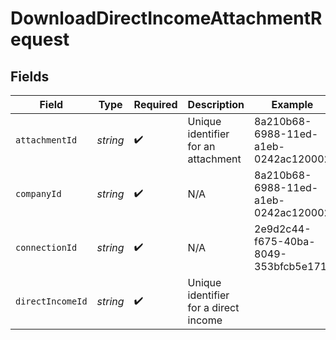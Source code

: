 # DownloadDirectIncomeAttachmentRequest


## Fields

| Field                                 | Type                                  | Required                              | Description                           | Example                               |
| ------------------------------------- | ------------------------------------- | ------------------------------------- | ------------------------------------- | ------------------------------------- |
| `attachmentId`                        | *string*                              | :heavy_check_mark:                    | Unique identifier for an attachment   | 8a210b68-6988-11ed-a1eb-0242ac120002  |
| `companyId`                           | *string*                              | :heavy_check_mark:                    | N/A                                   | 8a210b68-6988-11ed-a1eb-0242ac120002  |
| `connectionId`                        | *string*                              | :heavy_check_mark:                    | N/A                                   | 2e9d2c44-f675-40ba-8049-353bfcb5e171  |
| `directIncomeId`                      | *string*                              | :heavy_check_mark:                    | Unique identifier for a direct income |                                       |